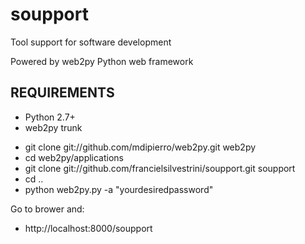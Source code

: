 soupport
========
Tool support for software development

Powered by web2py Python web framework


REQUIREMENTS
------------
- Python 2.7+
- web2py trunk

* git clone git://github.com/mdipierro/web2py.git web2py
* cd web2py/applications
* git clone git://github.com/francielsilvestrini/soupport.git soupport
* cd ..
* python web2py.py -a "yourdesiredpassword"

Go to brower and:
* http://localhost:8000/soupport
